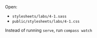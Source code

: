 Open:

* `stylesheets/labs/4-1.sass`
* `public/stylesheets/labs/4-1.css`

Instead of running `serve`, run `compass watch`